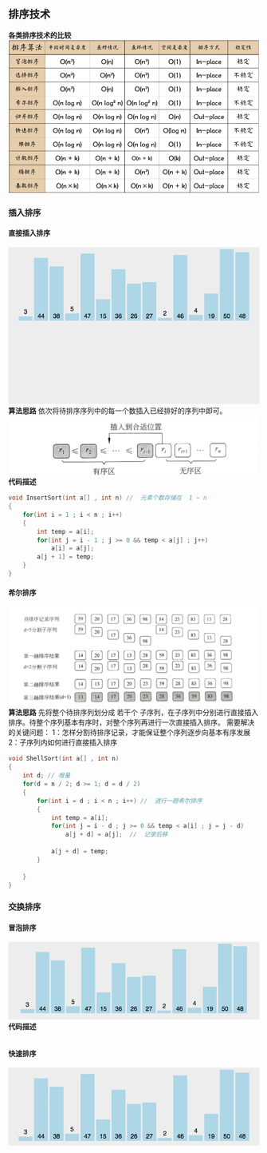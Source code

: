 ## 排序技术

**各类排序技术的比较**
![](image/sort_a.png)

### 插入排序

#### 直接插入排序

![](image/Insert_sort.gif)
**算法思路**
依次将待排序序列中的每一个数插入已经排好的序列中即可。
![](image/Insert_sort_1.jpg)
**代码描述**

```c++
void InsertSort(int a[] , int n) //  元素个数存储在  1 ~ n 
{
    for(int i = 1 ; i < n ; i++)
    {
        int temp = a[i];
        for(int j = i - 1 ; j >= 0 && temp < a[j] ; j++)
            a[i] = a[j];
        a[j + 1] = temp; 
    }
}

```

#### 希尔排序

![](image/ShellSort.jpg)
**算法思路**
先将整个待排序列划分成 若干个 子序列，在子序列中分别进行直接插入排序。待整个序列基本有序时，对整个序列再进行一次直接插入排序。
需要解决的关键问题：
1：怎样分割待排序记录，才能保证整个序列逐步向基本有序发展
2：子序列内如何进行直接插入排序

```c++
void ShellSort(int a[] , int n)
{
    int d; // 增量
    for(d = n / 2; d >= 1; d = d / 2)
    {
        for(int i = d ; i < n ; i++) //  进行一趟希尔排序
        {
            int temp = a[i];
            for(int j = i - d ; j >= 0 && temp < a[i] ; j = j - d)
                a[j + d] = a[j];  //  记录后移

            a[j + d] = temp;
        }

    }
}

```

### 交换排序

#### 冒泡排序

![](image/Bubblesort.gif)
**代码描述**

```c++


```

#### 快速排序

![](image/quickSort.gif)

```c++


```
